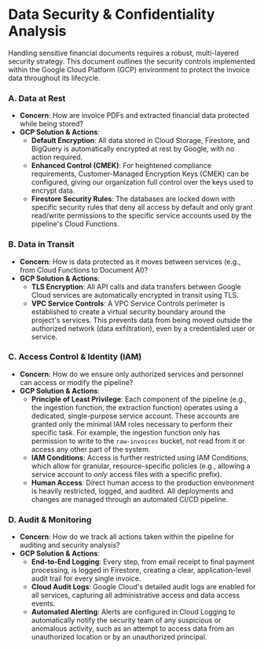 # Data Security & Confidentiality Analysis

Handling sensitive financial documents requires a robust, multi-layered security strategy. This document outlines the security controls implemented within the Google Cloud Platform (GCP) environment to protect the invoice data throughout its lifecycle.

### A. Data at Rest
-   **Concern**: How are invoice PDFs and extracted financial data protected while being stored?
-   **GCP Solution & Actions**:
    -   **Default Encryption**: All data stored in Cloud Storage, Firestore, and BigQuery is automatically encrypted at rest by Google, with no action required.
    -   **Enhanced Control (CMEK)**: For heightened compliance requirements, Customer-Managed Encryption Keys (CMEK) can be configured, giving our organization full control over the keys used to encrypt data.
    -   **Firestore Security Rules**: The databases are locked down with specific security rules that deny all access by default and only grant read/write permissions to the specific service accounts used by the pipeline's Cloud Functions.

### B. Data in Transit
-   **Concern**: How is data protected as it moves between services (e.g., from Cloud Functions to Document AI)?
-   **GCP Solution & Actions**:
    -   **TLS Encryption**: All API calls and data transfers between Google Cloud services are automatically encrypted in transit using TLS.
    -   **VPC Service Controls**: A VPC Service Controls perimeter is established to create a virtual security boundary around the project's services. This prevents data from being moved outside the authorized network (data exfiltration), even by a credentialed user or service.

### C. Access Control & Identity (IAM)
-   **Concern**: How do we ensure only authorized services and personnel can access or modify the pipeline?
-   **GCP Solution & Actions**:
    -   **Principle of Least Privilege**: Each component of the pipeline (e.g., the ingestion function, the extraction function) operates using a dedicated, single-purpose service account. These accounts are granted only the minimal IAM roles necessary to perform their specific task. For example, the ingestion function only has permission to write to the `raw-invoices` bucket, not read from it or access any other part of the system.
    -   **IAM Conditions**: Access is further restricted using IAM Conditions, which allow for granular, resource-specific policies (e.g., allowing a service account to *only* access files with a specific prefix).
    -   **Human Access**: Direct human access to the production environment is heavily restricted, logged, and audited. All deployments and changes are managed through an automated CI/CD pipeline.

### D. Audit & Monitoring
-   **Concern**: How do we track all actions taken within the pipeline for auditing and security analysis?
-   **GCP Solution & Actions**:
    -   **End-to-End Logging**: Every step, from email receipt to final payment processing, is logged in Firestore, creating a clear, application-level audit trail for every single invoice.
    -   **Cloud Audit Logs**: Google Cloud's detailed audit logs are enabled for all services, capturing all administrative access and data access events.
    -   **Automated Alerting**: Alerts are configured in Cloud Logging to automatically notify the security team of any suspicious or anomalous activity, such as an attempt to access data from an unauthorized location or by an unauthorized principal.

